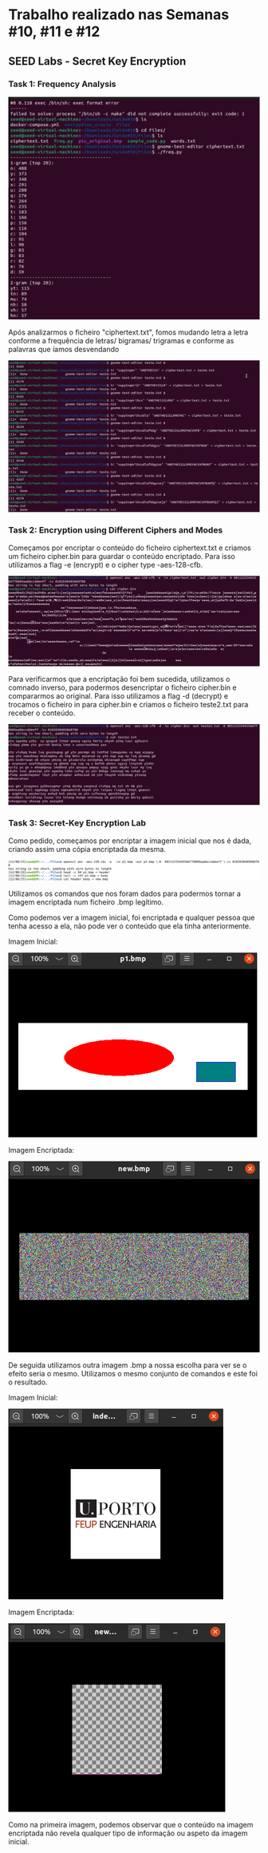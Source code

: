# Trabalho realizado nas Semanas #10, #11 e #12
## SEED Labs - Secret Key Encryption 

### Task 1: Frequency Analysis


<img src="imagens/Captura_de_ecra_2023-11-21_as_15.49.48.png">


Após analizarmos o ficheiro "ciphertext.txt", fomos mudando letra a letra conforme a frequência de letras/ bigramas/ trigramas e conforme as palavras que íamos desvendando

<img src="imagens/image.png">

### Task 2: Encryption using Different Ciphers and Modes

Começamos por encriptar o conteúdo do ficheiro ciphertext.txt e criamos um ficheiro cipher.bin para guardar o conteúdo encriptado. Para isso utilizamos a flag -e (encrypt) e o cipher type -aes-128-cfb. 

<img src="imagens/imag1.png">

Para verificarmos que a encriptação foi bem sucedida, utilizamos o comnado inverso, para podermos desencriptar o ficheiro cipher.bin e compararmos ao original. Para isso utilizamos a flag -d (decrypt) e trocamos o ficheiro in para cipher.bin e criamos o ficheiro teste2.txt para receber o conteúdo.

<img src="imagens/imag2.png">

### Task 3: Secret-Key Encryption Lab

Como pedido, começamos por encriptar a imagem inicial que nos é dada, criando assim uma cópia encriptada da mesma.

<img src="imagens/Screenshot from 2023-12-08 11-39-57.png">

Utilizamos os comandos que nos foram dados para podermos tornar a imagem encriptada num ficheiro .bmp legítimo.

Como podemos ver a imagem inicial, foi encriptada e qualquer pessoa que tenha acesso a ela, não pode ver o conteúdo que ela tinha anteriormente.

Imagem Inicial:

<img src="imagens/Screenshot from 2023-12-08 12-06-31.png">

Imagem Encriptada:

<img src="imagens/Screenshot from 2023-12-08 11-40-44.png">

De seguida utilizamos outra imagem .bmp a nossa escolha para ver se o efeito seria o mesmo. Utilizamos o mesmo conjunto de comandos e este foi o resultado.

Imagem Inicial:

<img src="imagens/Screenshot from 2023-12-08 11-58-35.png">

Imagem Encriptada:

<img src="imagens/Screenshot from 2023-12-08 12-02-50.png">

Como na primeira imagem, podemos observar que o conteúdo na imagem encriptada não revela qualquer tipo de informação ou aspeto da imagem inicial.






